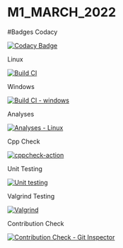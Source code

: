 # M1_MARCH_2022
#Badges
Codacy

[![Codacy Badge](https://app.codacy.com/project/badge/Grade/190b6321a516411c8a4cd108bdeb2130)](https://www.codacy.com/gh/VIJAYAVARSHINI/M1_DATE_DAY/dashboard?utm_source=github.com&amp;utm_medium=referral&amp;utm_content=VIJAYAVARSHINI/M1_DATE_DAY&amp;utm_campaign=Badge_Grade)

Linux

[![Build CI](https://github.com/VIJAYAVARSHINI/M1_MARCH_2022/actions/workflows/c-cpp.yml/badge.svg)](https://github.com/VIJAYAVARSHINI/M1_MARCH_2022/actions/workflows/c-cpp.yml)

Windows

[![Build CI - windows](https://github.com/VIJAYAVARSHINI/M1_MARCH_2022/actions/workflows/c-develop.yml/badge.svg)](https://github.com/VIJAYAVARSHINI/M1_MARCH_2022/actions/workflows/c-develop.yml)

Analyses

[![Analyses - Linux](https://github.com/VIJAYAVARSHINI/M1_DATE_DAY/actions/workflows/analyses.yml/badge.svg)](https://github.com/VIJAYAVARSHINI/M1_DATE_DAY/actions/workflows/analyses.yml)

Cpp Check

[![cppcheck-action](https://github.com/VIJAYAVARSHINI/M1_DATE_DAY/actions/workflows/cppchk.yml/badge.svg)](https://github.com/VIJAYAVARSHINI/M1_DATE_DAY/actions/workflows/cppchk.yml)

Unit Testing

[![Unit testing](https://github.com/VIJAYAVARSHINI/M1_DATE_DAY/actions/workflows/unit_test.yml/badge.svg)](https://github.com/VIJAYAVARSHINI/M1_DATE_DAY/actions/workflows/unit_test.yml)

Valgrind Testing

[![Valgrind](https://github.com/VIJAYAVARSHINI/M1_DATE_DAY/actions/workflows/valgrind.yml/badge.svg)](https://github.com/VIJAYAVARSHINI/M1_DATE_DAY/actions/workflows/valgrind.yml)

Contribution Check

[![Contribution Check - Git Inspector](https://github.com/VIJAYAVARSHINI/M1_DATE_DAY/actions/workflows/contribute.yml/badge.svg)](https://github.com/VIJAYAVARSHINI/M1_DATE_DAY/actions/workflows/contribute.yml)
